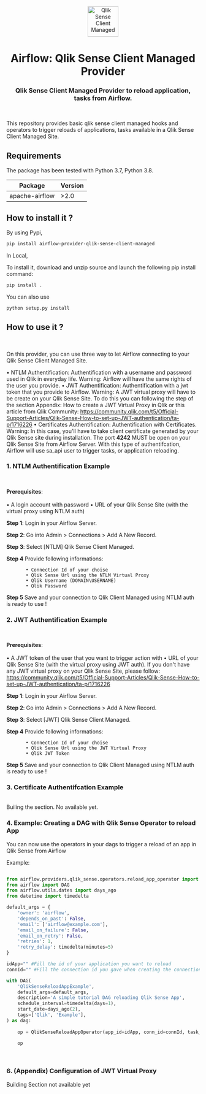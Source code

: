 <p align="center" style="vertical-align:center;">
  <a href="https://www.qlik.com/us/products/qlik-sense">
    <img alt="Qlik Sense Client Managed" src="https://mace-solutions.fr/wp-content/uploads/2022/02/qlik-square.png" width="80", height="80" />
  </a>
</p>

<h1 align="center">
  Airflow: Qlik Sense Client Managed Provider
</h1>
  <h3 align="center">
    Qlik Sense Client Managed Provider to reload application, tasks from Airflow.
</h3>

<br/>

This repository provides basic qlik sense client managed hooks and operators to trigger reloads of applications, tasks available in a Qlik Sense Client Managed Site.

## Requirements

The package has been tested with Python 3.7, Python 3.8.

|  Package  |  Version  |
|-----------|-----------|
| apache-airflow | >2.0 |


## How to install it ?

By using Pypi, 

```bash
pip install airflow-provider-qlik-sense-client-managed
```

In Local,

To install it, download and unzip source and launch the following pip install command: 

```bash
pip install .
```

You can also use 

```bash
python setup.py install
```

## How to use it ?
<br/>

On this provider, you can use three way to let Airflow connecting to your Qlik Sense Client Managed Site.

• NTLM Authentification: Authentification with a username and password used in Qlik in everyday life. Warning: Airflow will have the same rights of the user you provide.
• JWT Authentification: Authentification with a jwt token that you provide to Airflow. Warning: A JWT virtual proxy will have to be create on your Qlik Sense Site. To do this you can following the step of the section Appendix: How to create a JWT Virtual Proxy in Qlik or this article from Qlik Community: https://community.qlik.com/t5/Official-Support-Articles/Qlik-Sense-How-to-set-up-JWT-authentication/ta-p/1716226
• Certificates Authentification: Authentification with Certificates. Warning: In this case, you'll have to take client certificate generated by your Qlik Sense site during installation. The port **4242** MUST be open on your Qlik Sense Site from Airflow Server. With this type of authentifcation, Airflow will use sa_api user to trigger tasks, or application reloading.
<br/>

### 1. NTLM Authentification Example
<br/>

**Prerequisites**:  
<br>
• A login account with password
• URL of your Qlik Sense Site (with the virtual proxy using NTLM auth)

**Step 1**: Login in your Airflow Server. 

**Step 2**: Go into Admin > Connections > Add A New Record. 

**Step 3**: Select [NTLM] Qlik Sense Client Managed.

**Step 4** Provide following informations:
    
           • Connection Id of your choise
           • Qlik Sense Url using the NTLM Virtual Proxy
           • Qlik Username (DOMAIN\USERNAME)
           • Qlik Password

**Step 5** Save and your connection to Qlik Client Managed using NTLM auth is ready to use !


### 2. JWT Authentification Example
<br/>

**Prerequisites**:  
<br>
• A JWT token of the user that you want to trigger action with
• URL of your Qlik Sense Site (with the virtual proxy using JWT auth). If you don't have any JWT virtual proxy on your Qlik Sense Site, please follow: https://community.qlik.com/t5/Official-Support-Articles/Qlik-Sense-How-to-set-up-JWT-authentication/ta-p/1716226

**Step 1**: Login in your Airflow Server. 

**Step 2**: Go into Admin > Connections > Add A New Record. 

**Step 3**: Select [JWT] Qlik Sense Client Managed.

**Step 4** Provide following informations:
    
           • Connection Id of your choise
           • Qlik Sense Url using the JWT Virtual Proxy
           • Qlik JWT Token

**Step 5** Save and your connection to Qlik Client Managed using NTLM auth is ready to use !

### 3. Certificate Authentifcation Example
<br/>
Builing the section. No available yet.

### 4. Example: Creating a DAG with Qlik Sense Operator to reload App 

You can now use the operators in your dags to trigger a reload of an app in Qlik Sense from Airflow

Example: 

```python

from airflow.providers.qlik_sense.operators.reload_app_operator import QlikSenseReloadAppOperator
from airflow import DAG
from airflow.utils.dates import days_ago
from datetime import timedelta

default_args = {
    'owner': 'airflow',
    'depends_on_past': False,
    'email': ['airflow@example.com'],
    'email_on_failure': False,
    'email_on_retry': False,
    'retries': 1,
    'retry_delay': timedelta(minutes=5)
}

idApp="" #Fill the id of your application you want to reload
connId="" #Fill the connection id you gave when creating the connection in airflow

with DAG(
    'QlikSenseReloadAppExample',
    default_args=default_args,
    description='A simple tutorial DAG reloading Qlik Sense App',
    schedule_interval=timedelta(days=1),
    start_date=days_ago(2),
    tags=['Qlik', 'Example'],
) as dag:
    
    op = QlikSenseReloadAppOperator(app_id=idApp, conn_id=connId, task_id="QlikReloadTask")
    
    op

```

<br/>

### 6. (Appendix) Configuration of JWT Virtual Proxy

Building Section not available yet

